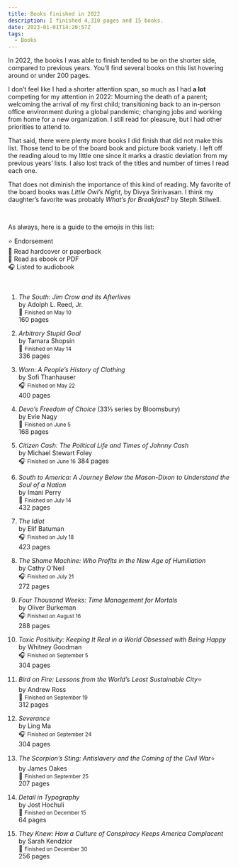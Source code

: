 ```yaml
---
title: Books finished in 2022
description: I finished 4,310 pages and 15 books.
date: 2023-01-01T14:20:57Z
tags:
  - Books
---
```


In 2022, the books I was able to finish tended to be on the shorter side, compared to previous years. You’ll find several books on this list hovering around or under 200 pages. 

I don’t feel like I had a shorter attention span, so much as I had <strong>a lot</strong> competing for my attention in 2022: Mourning the death of a parent; welcoming the arrival of my first child; transitioning back to an in-person office environment during a global pandemic; changing jobs and working from home for a new organization. I still read for pleasure, but I had other priorities to attend to.

That said, there were plenty more books I did finish that did not make this list. Those tend to be of the board book and picture book variety. I left off the reading aloud to my little one since it marks a drastic deviation from my previous years’ lists. I also lost track of the titles and number of times I read each one. 

That does not diminish the importance of this kind of reading. My favorite of the board books was <i>Little Owl’s Night</i>, by Divya Srinivasan. I think my daughter’s favorite was probably <i>What’s for Breakfast?</i> by Steph Stilwell.

&nbsp;

As always, here is a guide to the emojis in this list:

⭐ Endorsement<br />
📖 Read hardcover or paperback<br />
📱 Read as ebook or PDF<br />
🎧 Listed to audiobook

&nbsp;

1.  <i>The South: Jim Crow and its Afterlives</i><br />
    by Adolph L. Reed, Jr.<br />
    📖 <small>Finished on <time datetime="2022-05-10">May 10</time></small><br />
    160 pages
    &nbsp;

3.  <i>Arbitrary Stupid Goal</i><br />
    by Tamara Shopsin<br />
    📖 <small>Finished on <time datetime="2022-05-14">May 14</time></small><br />
    336 pages
    &nbsp;

3. <i>Worn: A People’s History of Clothing</i><br />
    by Sofi Thanhauser<br />
    🎧 <small>Finished on <time datetime="2022-05-22">May 22</time></small><br />
    400 pages
    &nbsp;

4. <i>Devo’s Freedom of Choice</i> (33⅓ series by Bloomsbury)<br />
    by Evie Nagy<br />
    📖 <small>Finished on <time datetime="2022-06-05">June 5</time></small><br />
    168 pages
    &nbsp;
    
5.  <i>Citizen Cash: The Political Life and Times of Johnny Cash</i><br />
    by Michael Stewart Foley<br />
    🎧 <small>Finished on <time datetime="2022-06-16">June 16</time></small>
    384 pages
    &nbsp;

6. <i>South to America: A Journey Below the Mason-Dixon to Understand the Soul of a Nation</i><br />
    by Imani Perry<br />
    📖 <small>Finished on <time datetime="2022-07-14">July 14</time></small><br />
    432 pages
    &nbsp;

7.  <i>The Idiot</i><br />
    by Elif Batuman<br />
    🎧 <small>Finished on <time datetime="2022-07-18">July 18</time></small><br />
    423 pages
    &nbsp;

8. <i>The Shame Machine: Who Profits in the New Age of Humiliation</i><br />
    by Cathy O'Neil<br />
    🎧 <small>Finished on <time datetime="2022-07-21">July 21</time></small><br />
    272 pages
    &nbsp;
    
9.  <i>Four Thousand Weeks: Time Management for Mortals</i><br />
    by Oliver Burkeman<br />
    🎧 <small>Finished on <time datetime="2022-08-16">August 16</time></small><br />
    288 pages
    &nbsp;

10. <i>Toxic Positivity: Keeping It Real in a World Obsessed with Being Happy</i><br />
    by Whitney Goodman<br />
    🎧 <small>Finished on <time datetime="2022-09-05">September 5</time></small><br />
    304 pages
    &nbsp;
    
11. <i>Bird on Fire: Lessons from the World’s Least Sustainable City</i>⭐<br />
    by Andrew Ross<br />
    📱 <small>Finished on <time datetime="2022-09-19">September 19</time></small><br />
    312 pages
    &nbsp;

12. <i>Severance</i><br />
    by Ling Ma<br />
    🎧 <small>Finished on <time datetime="2022-09-24">September 24</time></small><br />
    304 pages
    &nbsp;
    
13. <i>The Scorpion’s Sting: Antislavery and the Coming of the Civil War</i>⭐<br />
    by James Oakes<br />
    📖 <small>Finished on <time datetime="2022-09-25">September 25</time></small><br />
    207 pages
    &nbsp;
    
14. <i>Detail in Typography</i><br />
    by Jost Hochuli<br />
    📱 <small>Finished on <time datetime="2022-12-15">December 15</time></small><br />
    64 pages
    &nbsp;

15. <i>They Knew: How a Culture of Conspiracy Keeps America Complacent</i><br />
    by Sarah Kendzior<br />
    📖 <small>Finished on <time datetime="2022-12-30">December 30</time></small><br />
    256 pages
    &nbsp;
